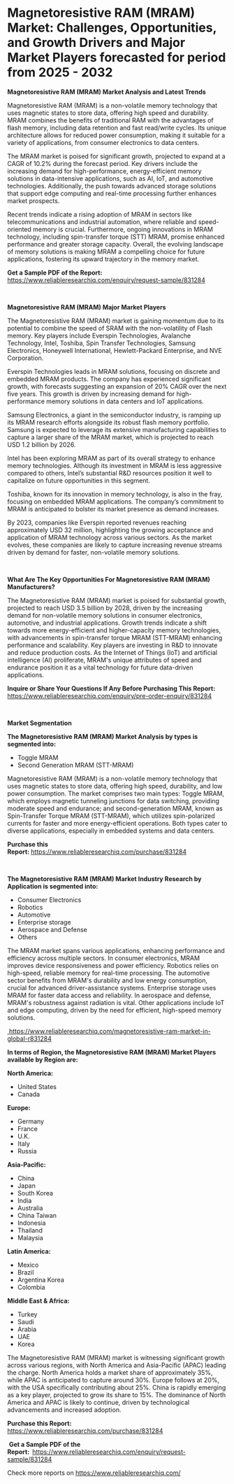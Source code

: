 <p><h1>Magnetoresistive RAM (MRAM) Market: Challenges, Opportunities, and Growth Drivers and Major Market Players forecasted for period from 2025 - 2032</h1></p><p><strong>Magnetoresistive RAM (MRAM) Market Analysis and Latest Trends</strong></p>
<p><p>Magnetoresistive RAM (MRAM) is a non-volatile memory technology that uses magnetic states to store data, offering high speed and durability. MRAM combines the benefits of traditional RAM with the advantages of flash memory, including data retention and fast read/write cycles. Its unique architecture allows for reduced power consumption, making it suitable for a variety of applications, from consumer electronics to data centers.</p><p>The MRAM market is poised for significant growth, projected to expand at a CAGR of 10.2% during the forecast period. Key drivers include the increasing demand for high-performance, energy-efficient memory solutions in data-intensive applications, such as AI, IoT, and automotive technologies. Additionally, the push towards advanced storage solutions that support edge computing and real-time processing further enhances market prospects.</p><p>Recent trends indicate a rising adoption of MRAM in sectors like telecommunications and industrial automation, where reliable and speed-oriented memory is crucial. Furthermore, ongoing innovations in MRAM technology, including spin-transfer torque (STT) MRAM, promise enhanced performance and greater storage capacity. Overall, the evolving landscape of memory solutions is making MRAM a compelling choice for future applications, fostering its upward trajectory in the memory market.</p></p>
<p><strong>Get a Sample PDF of the Report:&nbsp;</strong> <a href="https://www.reliableresearchiq.com/enquiry/request-sample/831284?utm_campaign=2463&utm_medium=2&utm_source=Github&utm_content=ia&utm_term=25032025&utm_id=magnetoresistive-ram-mram">https://www.reliableresearchiq.com/enquiry/request-sample/831284</a></p>
<p>&nbsp;</p>
<p><strong>Magnetoresistive RAM (MRAM) Major Market Players</strong></p>
<p><p>The Magnetoresistive RAM (MRAM) market is gaining momentum due to its potential to combine the speed of SRAM with the non-volatility of Flash memory. Key players include Everspin Technologies, Avalanche Technology, Intel, Toshiba, Spin Transfer Technologies, Samsung Electronics, Honeywell International, Hewlett-Packard Enterprise, and NVE Corporation.</p><p>Everspin Technologies leads in MRAM solutions, focusing on discrete and embedded MRAM products. The company has experienced significant growth, with forecasts suggesting an expansion of 20% CAGR over the next five years. This growth is driven by increasing demand for high-performance memory solutions in data centers and IoT applications.</p><p>Samsung Electronics, a giant in the semiconductor industry, is ramping up its MRAM research efforts alongside its robust flash memory portfolio. Samsung is expected to leverage its extensive manufacturing capabilities to capture a larger share of the MRAM market, which is projected to reach USD 1.2 billion by 2026.</p><p>Intel has been exploring MRAM as part of its overall strategy to enhance memory technologies. Although its investment in MRAM is less aggressive compared to others, Intel’s substantial R&D resources position it well to capitalize on future opportunities in this segment.</p><p>Toshiba, known for its innovation in memory technology, is also in the fray, focusing on embedded MRAM applications. The company’s commitment to MRAM is anticipated to bolster its market presence as demand increases.</p><p>By 2023, companies like Everspin reported revenues reaching approximately USD 32 million, highlighting the growing acceptance and application of MRAM technology across various sectors. As the market evolves, these companies are likely to capture increasing revenue streams driven by demand for faster, non-volatile memory solutions.</p></p>
<p>&nbsp;</p>
<p><strong>What Are The Key Opportunities For Magnetoresistive RAM (MRAM) Manufacturers?</strong></p>
<p><p>The Magnetoresistive RAM (MRAM) market is poised for substantial growth, projected to reach USD 3.5 billion by 2028, driven by the increasing demand for non-volatile memory solutions in consumer electronics, automotive, and industrial applications. Growth trends indicate a shift towards more energy-efficient and higher-capacity memory technologies, with advancements in spin-transfer torque MRAM (STT-MRAM) enhancing performance and scalability. Key players are investing in R&D to innovate and reduce production costs. As the Internet of Things (IoT) and artificial intelligence (AI) proliferate, MRAM's unique attributes of speed and endurance position it as a vital technology for future data-driven applications.</p></p>
<p><strong>Inquire or Share Your Questions If Any Before Purchasing This Report:</strong> <a href="https://www.reliableresearchiq.com/enquiry/pre-order-enquiry/831284?utm_campaign=2463&utm_medium=2&utm_source=Github&utm_content=ia&utm_term=25032025&utm_id=magnetoresistive-ram-mram">https://www.reliableresearchiq.com/enquiry/pre-order-enquiry/831284</a></p>
<p>&nbsp;</p>
<p><strong>Market Segmentation</strong></p>
<p><strong>The Magnetoresistive RAM (MRAM) Market Analysis by types is segmented into:</strong></p>
<p><ul><li>Toggle MRAM</li><li>Second Generation MRAM (STT-MRAM)</li></ul></p>
<p><p>Magnetoresistive RAM (MRAM) is a non-volatile memory technology that uses magnetic states to store data, offering high speed, durability, and low power consumption. The market comprises two main types: Toggle MRAM, which employs magnetic tunneling junctions for data switching, providing moderate speed and endurance; and second-generation MRAM, known as Spin-Transfer Torque MRAM (STT-MRAM), which utilizes spin-polarized currents for faster and more energy-efficient operations. Both types cater to diverse applications, especially in embedded systems and data centers.</p></p>
<p><strong>Purchase this Report:&nbsp;</strong><a href="https://www.reliableresearchiq.com/purchase/831284?utm_campaign=2463&utm_medium=2&utm_source=Github&utm_content=ia&utm_term=25032025&utm_id=magnetoresistive-ram-mram">https://www.reliableresearchiq.com/purchase/831284</a></p>
<p>&nbsp;</p>
<p><strong>The Magnetoresistive RAM (MRAM) Market Industry Research by Application is segmented into:</strong></p>
<p><ul><li>Consumer Electronics</li><li>Robotics</li><li>Automotive</li><li>Enterprise storage</li><li>Aerospace and Defense</li><li>Others</li></ul></p>
<p><p>The MRAM market spans various applications, enhancing performance and efficiency across multiple sectors. In consumer electronics, MRAM improves device responsiveness and power efficiency. Robotics relies on high-speed, reliable memory for real-time processing. The automotive sector benefits from MRAM's durability and low energy consumption, crucial for advanced driver-assistance systems. Enterprise storage uses MRAM for faster data access and reliability. In aerospace and defense, MRAM's robustness against radiation is vital. Other applications include IoT and edge computing, driven by the need for efficient, high-speed memory solutions.</p></p>
<p><a href="https://www.reliableresearchiq.com/magnetoresistive-ram-market-in-global-r831284?utm_campaign=2463&utm_medium=2&utm_source=Github&utm_content=ia&utm_term=25032025&utm_id=magnetoresistive-ram-mram">&nbsp;https://www.reliableresearchiq.com/magnetoresistive-ram-market-in-global-r831284</a></p>
<p><strong>In terms of Region, the Magnetoresistive RAM (MRAM) Market Players available by Region are:</strong></p>
<p>
    <p> <strong> North America: </strong>
        <ul>
            <li>United States</li>
            <li>Canada</li>
        </ul>
        </p> 
    <p> <strong> Europe: </strong>
        <ul>
            <li>Germany</li>
            <li>France</li>
            <li>U.K.</li>
            <li>Italy</li>
            <li>Russia</li>
        </ul>
        </p> 
    <p> <strong> Asia-Pacific: </strong>
        <ul>
            <li>China</li>
            <li>Japan</li>
            <li>South Korea</li>
            <li>India</li>
            <li>Australia</li>
            <li>China Taiwan</li>
            <li>Indonesia</li>
            <li>Thailand</li>
            <li>Malaysia</li>
        </ul>
        </p> 
    <p> <strong> Latin America: </strong>
        <ul>
            <li>Mexico</li>
            <li>Brazil</li>
            <li>Argentina Korea</li>
            <li>Colombia</li>
        </ul>
        </p> 
    <p> <strong> Middle East & Africa: </strong>
        <ul>
            <li>Turkey</li>
            <li>Saudi</li>
            <li>Arabia</li>
            <li>UAE</li>
            <li>Korea</li>
        </ul>
    </p>
    </p>
<p><p>The Magnetoresistive RAM (MRAM) market is witnessing significant growth across various regions, with North America and Asia-Pacific (APAC) leading the charge. North America holds a market share of approximately 35%, while APAC is anticipated to capture around 30%. Europe follows at 20%, with the USA specifically contributing about 25%. China is rapidly emerging as a key player, projected to grow its share to 15%. The dominance of North America and APAC is likely to continue, driven by technological advancements and increased adoption.</p></p>
<p><strong>Purchase this Report: </strong><a href="https://www.reliableresearchiq.com/purchase/831284?utm_campaign=2463&utm_medium=2&utm_source=Github&utm_content=ia&utm_term=25032025&utm_id=magnetoresistive-ram-mram">https://www.reliableresearchiq.com/purchase/831284</a></p>
<p>&nbsp;<strong>Get a Sample PDF of the Report:&nbsp;&nbsp;</strong><a href="https://www.reliableresearchiq.com/enquiry/request-sample/831284?utm_campaign=2463&utm_medium=2&utm_source=Github&utm_content=ia&utm_term=25032025&utm_id=magnetoresistive-ram-mram">https://www.reliableresearchiq.com/enquiry/request-sample/831284</a></p>
<p><strong></strong></p>
<p>Check more reports on <a href="https://www.reliableresearchiq.com/?utm_campaign=2463&utm_medium=2&utm_source=Github&utm_content=ia&utm_term=25032025&utm_id=magnetoresistive-ram-mram">https://www.reliableresearchiq.com/</a></p>